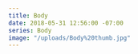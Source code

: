 ```yaml
---
title: Body
date: 2018-05-31 12:56:00 -07:00
series: Body
image: "/uploads/Body%20thumb.jpg"
---
```


